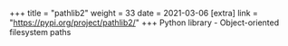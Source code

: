 +++
title = "pathlib2"
weight = 33
date = 2021-03-06
[extra]
link = "https://pypi.org/project/pathlib2/"
+++
Python library - Object-oriented filesystem paths

